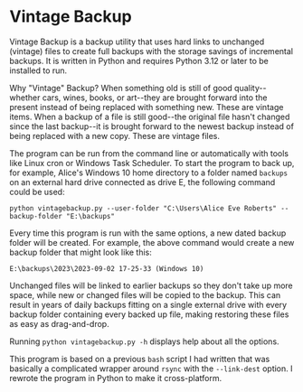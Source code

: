 # Vintage Backup

Vintage Backup is a backup utility that uses hard links to unchanged (vintage) files to create full backups with the storage savings of incremental backups.
It is written in Python and requires Python 3.12 or later to be installed to run.

Why "Vintage" Backup?
When something old is still of good quality--whether cars, wines, books, or art--they are brought forward into the present instead of being replaced with something new.
These are vintage items.
When a backup of a file is still good--the original file hasn't changed since the last backup--it is brought forward to the newest backup instead of being replaced with a new copy.
These are vintage files.

The program can be run from the command line or automatically with tools like Linux cron or Windows Task Scheduler.
To start the program to back up, for example, Alice's Windows 10 home directory to a folder named `backups` on an external hard drive connected as drive E, the following command could be used:
```
python vintagebackup.py --user-folder "C:\Users\Alice Eve Roberts" --backup-folder "E:\backups"
```
Every time this program is run with the same options, a new dated backup folder will be created. For example, the above command would create a new backup folder that might look like this:
```
E:\backups\2023\2023-09-02 17-25-33 (Windows 10)
```
Unchanged files will be linked to earlier backups so they don't take up more space, while new or changed files will be copied to the backup.
This can result in years of daily backups fitting on a single external drive with every backup folder containing every backed up file, making restoring these files as easy as drag-and-drop.

Running `python vintagebackup.py -h` displays help about all the options.

This program is based on a previous `bash` script I had written that was basically a complicated wrapper around `rsync` with the `--link-dest` option. I rewrote the program in Python to make it cross-platform.
